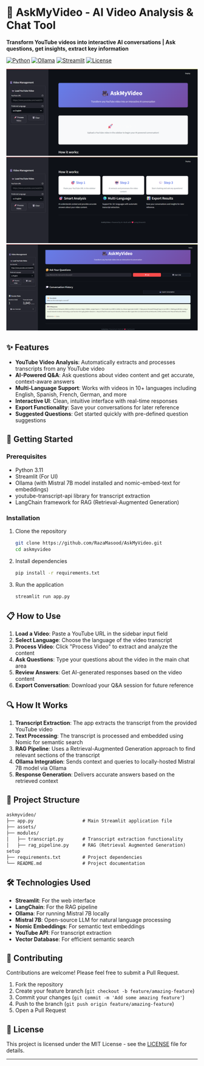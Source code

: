 # 🎥 AskMyVideo - AI Video Analysis & Chat Tool

**Transform YouTube videos into interactive AI conversations | Ask questions, get insights, extract key information**

[![Python](https://img.shields.io/badge/Python-3.11+-blue)](https://python.org)
[![Ollama](https://img.shields.io/badge/Ollama-Mistral%207B-green)](https://ollama.ai)
[![Streamlit](https://img.shields.io/badge/Streamlit-Web%20App-red)](https://streamlit.io)
[![License](https://img.shields.io/badge/License-MIT-yellow)](LICENSE)

![AskMyVideo Demo 1](assets/1.png)
![AskMyVideo Demo 2](assets/2.png)
![AskMyVideo Demo 2](assets/3.png)

## ✨ Features

- **YouTube Video Analysis**: Automatically extracts and processes transcripts from any YouTube video
- **AI-Powered Q&A**: Ask questions about video content and get accurate, context-aware answers
- **Multi-Language Support**: Works with videos in 10+ languages including English, Spanish, French, German, and more
- **Interactive UI**: Clean, intuitive interface with real-time responses
- **Export Functionality**: Save your conversations for later reference
- **Suggested Questions**: Get started quickly with pre-defined question suggestions

## 🚀 Getting Started

### Prerequisites

- Python 3.11
- Streamlit (For UI)
- Ollama (with Mistral 7B model installed and nomic-embed-text for embeddings)
- youtube-transcript-api library for transcript extraction
- LangChain framework for RAG (Retrieval-Augmented Generation)

### Installation

1. Clone the repository
   ```bash
   git clone https://github.com/RazaMasood/AskMyVideo.git
   cd askmyvideo
   ```

2. Install dependencies
   ```bash
   pip install -r requirements.txt
   ```

3. Run the application
   ```bash
   streamlit run app.py
   ```

## 📋 How to Use

1. **Load a Video**: Paste a YouTube URL in the sidebar input field
2. **Select Language**: Choose the language of the video transcript
3. **Process Video**: Click "Process Video" to extract and analyze the content
4. **Ask Questions**: Type your questions about the video in the main chat area
5. **Review Answers**: Get AI-generated responses based on the video content
6. **Export Conversation**: Download your Q&A session for future reference

## 🔍 How It Works

1. **Transcript Extraction**: The app extracts the transcript from the provided YouTube video
2. **Text Processing**: The transcript is processed and embedded using Nomic for semantic search
3. **RAG Pipeline**: Uses a Retrieval-Augmented Generation approach to find relevant sections of the transcript
4. **Ollama Integration**: Sends context and queries to locally-hosted Mistral 7B model via Ollama
5. **Response Generation**: Delivers accurate answers based on the retrieved context

## 📁 Project Structure

```
askmyvideo/
├── app.py                  # Main Streamlit application file
├── assets/
├── modules/
│   ├── transcript.py       # Transcript extraction functionality
│   ├── rag_pipeline.py     # RAG (Retrieval Augmented Generation) setup
├── requirements.txt        # Project dependencies
└── README.md               # Project documentation
```

## 🛠️ Technologies Used

- **Streamlit**: For the web interface
- **LangChain**: For the RAG pipeline
- **Ollama**: For running Mistral 7B locally
- **Mistral 7B**: Open-source LLM for natural language processing
- **Nomic Embeddings**: For semantic text embeddings
- **YouTube API**: For transcript extraction
- **Vector Database**: For efficient semantic search

## 🤝 Contributing

Contributions are welcome! Please feel free to submit a Pull Request.

1. Fork the repository
2. Create your feature branch (`git checkout -b feature/amazing-feature`)
3. Commit your changes (`git commit -m 'Add some amazing feature'`)
4. Push to the branch (`git push origin feature/amazing-feature`)
5. Open a Pull Request

## 📄 License

This project is licensed under the MIT License - see the [LICENSE](LICENSE) file for details.

---
